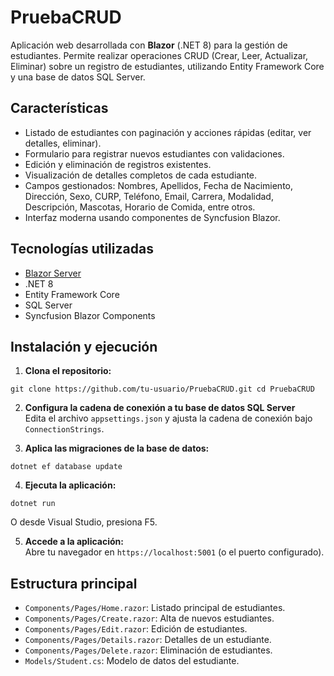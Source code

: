 # PruebaCRUD

Aplicación web desarrollada con **Blazor** (.NET 8) para la gestión de estudiantes. Permite realizar operaciones CRUD (Crear, Leer, Actualizar, Eliminar) sobre un registro de estudiantes, utilizando Entity Framework Core y una base de datos SQL Server.

## Características

- Listado de estudiantes con paginación y acciones rápidas (editar, ver detalles, eliminar).
- Formulario para registrar nuevos estudiantes con validaciones.
- Edición y eliminación de registros existentes.
- Visualización de detalles completos de cada estudiante.
- Campos gestionados: Nombres, Apellidos, Fecha de Nacimiento, Dirección, Sexo, CURP, Teléfono, Email, Carrera, Modalidad, Descripción, Mascotas, Horario de Comida, entre otros.
- Interfaz moderna usando componentes de Syncfusion Blazor.

## Tecnologías utilizadas

- [Blazor Server](https://dotnet.microsoft.com/apps/aspnet/web-apps/blazor)
- .NET 8
- Entity Framework Core
- SQL Server
- Syncfusion Blazor Components

## Instalación y ejecución

1. **Clona el repositorio:**

```
git clone https://github.com/tu-usuario/PruebaCRUD.git cd PruebaCRUD
```

2. **Configura la cadena de conexión a tu base de datos SQL Server**  
   Edita el archivo `appsettings.json` y ajusta la cadena de conexión bajo `ConnectionStrings`.

3. **Aplica las migraciones de la base de datos:**

```
dotnet ef database update
```

4. **Ejecuta la aplicación:**

```
dotnet run
```

O desde Visual Studio, presiona F5.

5. **Accede a la aplicación:**  
   Abre tu navegador en `https://localhost:5001` (o el puerto configurado).

## Estructura principal
- `Components/Pages/Home.razor`: Listado principal de estudiantes.
- `Components/Pages/Create.razor`: Alta de nuevos estudiantes.
- `Components/Pages/Edit.razor`: Edición de estudiantes.
- `Components/Pages/Details.razor`: Detalles de un estudiante.
- `Components/Pages/Delete.razor`: Eliminación de estudiantes.
- `Models/Student.cs`: Modelo de datos del estudiante.
